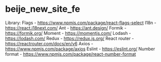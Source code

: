# beije_new_site_fe
Library:
  Flags - https://www.npmjs.com/package/react-flags-select
  I18n - https://react.i18next.com/
  Ant - https://ant.design/
  Formik - https://formik.org/
  Moment - https://momentjs.com/
  Lodash - https://lodash.com/
  Redux - https://redux.js.org/
  React router - https://reactrouter.com/docs/en/v6
  Axios - https://www.npmjs.com/package/axios
  Eslint - https://eslint.org/
  Number format - https://www.npmjs.com/package/react-number-format